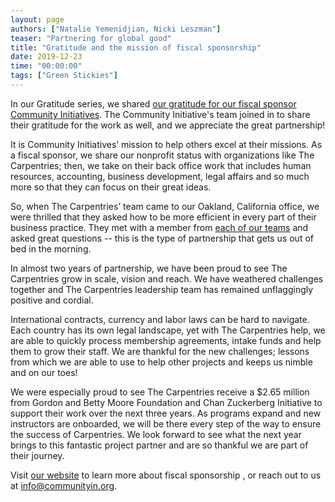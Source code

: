 ```yaml
---
layout: page
authors: ["Natalie Yemenidjian, Nicki Leszman"]
teaser: "Partnering for global good"
title: "Gratitude and the mission of fiscal sponsorship"
date: 2019-12-23
time: "00:00:00"
tags: ["Green Stickies"]
---
```


In our Gratitude series, we shared [our gratitude for our fiscal sponsor Community Initiatives](https://carpentries.org/blog/2019/12/CI-gratitudes/). The Community Initiative's team joined in to share their gratitude for the work as well, and we appreciate the great partnership!

It is Community Initiatives’ mission to help others excel at their missions. As a fiscal sponsor, we share our nonprofit status with organizations like The Carpentries; then, we take on their back office work that includes human resources, accounting, business development, legal affairs and so much more so that they can focus on their great ideas.

So, when The Carpentries’ team came to our Oakland, California office, we were thrilled that they asked how to be more efficient in every part of their business practice. They met with a member from [each of our teams](https://communityin.org/meet-us/team/) and asked great questions  -- this is the type of partnership that gets us out of bed in the morning.

In almost two years of partnership, we have been proud to see The Carpentries grow in scale, vision and reach. We have weathered challenges together and The Carpentries leadership team has remained unflaggingly positive and cordial.  

International contracts, currency and labor laws can be hard to navigate. Each country has its own legal landscape, yet with The Carpentries help, we are able to quickly process membership agreements, intake funds and help them to grow their staff. We are thankful for the new challenges; lessons from which we are able to use to help other projects and keeps us nimble and on our toes!

We were especially proud to see The Carpentries receive a $2.65 million from Gordon and Betty Moore Foundation and Chan Zuckerberg Initiative to support their work over the next three years. As programs expand and new instructors are onboarded, we will be there every step of the way to ensure the success of Carpentries. We look forward to see what the next year brings to this fantastic project partner and are so thankful we are part of their journey.

Visit [our website](https://communityin.org/fiscal-sponsorship/solving-problems-for-nonprofits/#fiscal-sponsorship) to learn more about fiscal sponsorship , or reach out to us at [info@communityin.org](mailto:info@community.org).
